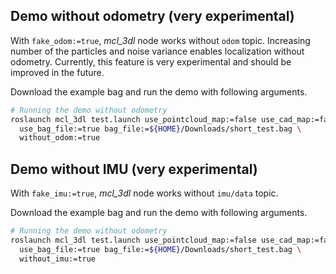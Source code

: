 ## Demo without odometry (very experimental)

With `fake_odom:=true`, *mcl_3dl* node works without `odom` topic.
Increasing number of the particles and noise variance enables localization without odometry.
Currently, this feature is very experimental and should be improved in the future.

Download the example bag and run the demo with following arguments.

```.sh
# Running the demo without odometry
roslaunch mcl_3dl test.launch use_pointcloud_map:=false use_cad_map:=false \
  use_bag_file:=true bag_file:=${HOME}/Downloads/short_test.bag \
  without_odom:=true
```

## Demo without IMU (very experimental)

With `fake_imu:=true`, *mcl_3dl* node works without `imu/data` topic.

Download the example bag and run the demo with following arguments.

```.sh
# Running the demo without odometry
roslaunch mcl_3dl test.launch use_pointcloud_map:=false use_cad_map:=false \
  use_bag_file:=true bag_file:=${HOME}/Downloads/short_test.bag \
  without_imu:=true
```
